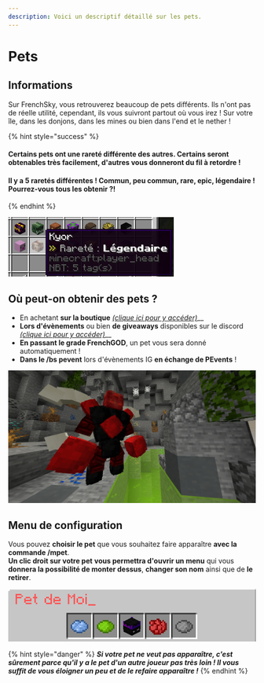 ```yaml
---
description: Voici un descriptif détaillé sur les pets.
---
```


# Pets

## Informations

Sur FrenchSky, vous retrouverez beaucoup de pets différents. Ils n'ont pas de réelle utilité, cependant, ils vous suivront partout où vous irez ! Sur votre île, dans les donjons, dans les mines ou bien dans l'end et le nether !

{% hint style="success" %}
#### Certains pets ont une rareté différente des autres. Certains seront obtenables très facilement, d'autres vous donneront du fil à retordre !

#### Il y a 5 raretés différentes ! Commun, peu commun, rare, epic, légendaire ! **Pourrez-vous tous les obtenir ?!**
{% endhint %}

![](../.gitbook/assets/screenshot_3%20%282%29.png)

## Où peut-on obtenir des pets ?

* En achetant **sur la boutique** [_\(clique ici pour y accéder\)_](https://store.frenchsky.net/)\_\_
* **Lors d'évènements** ou bien **de giveaways** disponibles sur le discord [_\(clique ici pour y accéder\)_](https://discordapp.com/invite/YxgDvvQ)\_\_
* **En passant le grade FrenchGOD**, un pet vous sera donné automatiquement !
* **Dans le /bs pevent** lors d'évènements IG **en échange de PEvents** !

![](../.gitbook/assets/screenshot_1.png)

## Menu de configuration

Vous pouvez **choisir le pet** que vous souhaitez faire apparaître **avec la commande /mpet**.  
**Un clic droit sur votre pet** **vous permettra d'ouvrir un menu** qui vous **donnera la possibilité de monter dessus**, **changer son nom** ainsi que de **le retirer**.

![](../.gitbook/assets/image%20%2815%29.png)

{% hint style="danger" %}
_**Si votre pet ne veut pas apparaître, c'est sûrement parce qu'il y a le pet d'un autre joueur pas très loin ! Il vous suffit de vous éloigner un peu et de le refaire apparaître !**_
{% endhint %}

